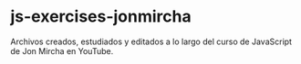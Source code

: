 # js-exercises-jonmircha

Archivos creados, estudiados y editados a lo largo del curso de JavaScript de Jon Mircha en YouTube.
